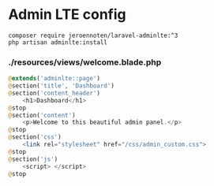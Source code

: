 # Admin LTE config

```
composer require jeroennoten/laravel-adminlte:^3
php artisan adminlte:install
```

### ./resources/views/welcome.blade.php
```php
@extends('adminlte::page')
@section('title', 'Dashboard')
@section('content_header')
    <h1>Dashboard</h1>
@stop
@section('content')
    <p>Welcome to this beautiful admin panel.</p>
@stop
@section('css')
    <link rel="stylesheet" href="/css/admin_custom.css">
@stop
@section('js')
    <script> </script>
@stop
```